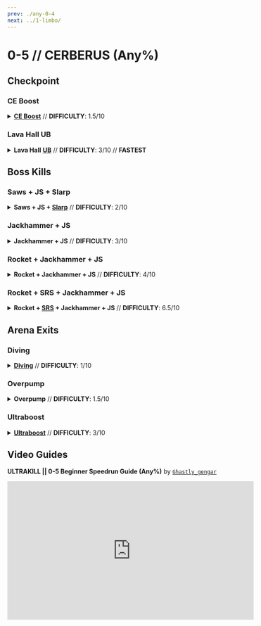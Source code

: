 ```yaml
---
prev: ./any-0-4
next: ../1-limbo/
---
```


# 0-5 // CERBERUS (Any%)

## Checkpoint

<div class="hidden-header">

### CE Boost

</div>

<details class="easy">
    <summary>
        <a href="/speedrun-tech#ce-boost-core-eject-boost"><b>CE Boost</b></a> // <b>DIFFICULTY</b>: 1.5/10
    </summary>
    <p>
        Start off by <b>sliding down the entrance</b> while <b>charging up the <a href="/general-info#ce">CE Shotgun</a></b>. After the door starts opening, <b>flick down and throw a core below you</b> to do a <a href="/speedrun-tech#ce-boost-core-eject-boost">CE Boost</a> to boost up to the first door.
    </p>
    <p>
        After boosting up to the first door, <b>do another <a href="/speedrun-tech#ce-boost-core-eject-boost">CE Boost</a></b> to get to the next door. Once you're touching the floor, do a <a href="/speedrun-tech#slide-jump">Slide Jump</a> to hit both the checkpoint then the arena door. After hitting the arena door, <b>checkpoint</b> and enter the arena.
    </p>
    <div class="tips">
        <div class="tips-header">
            <i class="fa-solid fa-circle-exclamation"></i>
            Note
        </div>
        If you're too high up from the door, you won't be able to do a <a href="/speedrun-tech#slide-jump">Slide Jump</a>. Try to slow down a little in order to touch the floor sooner.
    </div>
    <br />
    <video width="735" height="auto" loop controls muted>
        <source src="https://i.imgur.com/lZbddmv.mp4" type="video/mp4">
    </video>
</details>

<div class="hidden-header">

### Lava Hall UB

</div>

<details class="medium">
    <summary>
        <b>Lava Hall</b> <a href="/speedrun-tech#ce-boost-core-eject-boost"><b>UB</b></a> // <b>DIFFICULTY</b>: 3/10 // <b>FASTEST</b>
    </summary>
    <p>
        Start off by <b>placing oil in the middle</b> using the Firestart Rocket Launcher. Then, do a <a href="/speedrun-tech#slam-store"><b>Slam Store</b></a> (<i>or two</i>) and slide until you make it to the first door.
    </p>
    <p>
        Once at the first door, slam down, then do a dash slide through it. After you're past the door, line up in the following spot below.
    </p>
        <img
        class="image"
        src="https://i.imgur.com/KG5VX8q.png"
        width="735"
    ></img>
    <br /><br />
    <div class="warning">
        <div class="warning-header">
            <i class="fa-solid fa-circle-exclamation"></i>
            Note
        </div>
        The <b>placement</b> of where you are also matters. While this lineup is <i>close</i> to where you need to aim, <b>you will need to get a feel for where you need to be placed</b>. Ideally, being a bit right to the lineup is roughly where you need to be.
    </div>
    <p>
        After doing an <a href="/speedrun-tech#ub-ultraboost">Ultraboost</a>, quickly <b>swap to the Firestarter Rocket Launcher</b> and start placing oil when you're near the door to the arena. 
    </p>
    <p>
        Once close to the floor, start sliding while still placing oil til you hit both the checkpoint and open the arena door. After hitting the arena door, <b>checkpoint</b> and enter the arena.
    </p>
    <video width="735" height="auto" loop controls muted>
        <source src="https://i.imgur.com/DkRdJIJ.mp4" type="video/mp4">
    </video>
</details>

## Boss Kills

<div class="hidden-header">

### Saws + JS + Slarp

</div>

<details class="easy">
    <summary>
        <b>Saws + JS + </b><a href="/general-info#slarp"><b>Slarp</b></a> // <b>DIFFICULTY</b>: 2/10
    </summary>
    <p>
       After checkpointing, do a <b><a href="/speedrun-tech#dsj-dash-slide-jump">DSJ</a> into the arena</b> while <b>shooting out blue sawblades</b>. As you're shooting out saws, <b>place a magnet</b> near <b>both</b> of the <a href="/general-info#cerb-cerberi-andre">Cerberi</a>. Make sure to place down all of your blue saws and an oversaw.
    </p>
    <p>
        Once all of your saws are placed down, <b>switch to your jumpstart</b> and <b>attach a cable</b> on the first <a href="/general-info#cerb-cerberi-andre">Cerberi</a> as soon <b>as it spawns in</b>. After it spawns, <b>equip your</b> <a href="/general-info#slarp"><b>Slarp</b></a> and use the <b>alt fire</b> on the Cerberi to deal extra damage.
    </p>
    <p>
        Upon shooting, equip the <b>Sawed-On Jackhammer</b> and start charging up both the primary and alt fire. Once it's roughly finished, whiplassh the <a href="/general-info#cerb-cerberi-andre">Cerberi</a> then un-whiplash it, and once you're near the Cerberi, <b>release both</b> the <b>primary</b> and <b>alt fire</b>.
    </p>
    <div class="tips">
        <div class="tips-header">
            <i class="fa-solid fa-circle-exclamation"></i>
            Note
        </div>
        If the <a href="/general-info#cerb-cerberi-andre">Cerberi</a> ended up dashing towards you, just dash towards the side then repeat the above step.
    </div><br />
    <video width="735" height="auto" loop controls muted>
        <source src="https://i.imgur.com/YSNum7Q.mp4" type="video/mp4">
    </video>
    <p>
        By this point, the <a href="/general-info#cerb-cerberi-andre">Cerberi</a> should be near death and it'll either die <b>from the sawblades</b>, or you'll need to do <b>extra damage yourself</b> such as by doing <a href="/speedrun-tech#pboost-projectile-boost"><b>Projectile Boosts</b></a>.
    </p>
    <p>
        Once the first <a href="/general-info#cerb-cerberi-andre">Cerberi</a> is dead, <b>throw a coin</b> at the second Cerberi <b>right before it spawns</b>, then once it spawns <b>shoot it</b> with the <b>Electric Railcannon</b> and do an <a href="/speedrun-tech#s-r-s-combo"><b>S.R.S. Combo</b></a>.
    </p>
    <div class="tips">
        <div class="tips-header">
            <i class="fa-solid fa-circle-exclamation"></i>
            Note
        </div>
        If the <a href="/general-info#cerb-cerberi-andre">Cerberi</a> does not die, try placing more magnets near the second cerb, or perhaps do a coinadd instead of a singular coin.
    </div><br />
    <video width="735" height="auto" loop controls muted>
        <source src="https://i.imgur.com/sw1GSg8.mp4" type="video/mp4">
    </video>
    <p>
        After both <a href="/general-info#cerb-cerberi-andre">Cerberi</a> are dead, move onto the <a href="#arena-exits">Arena Exits</a> section and see which one you're able to do. Below will be a full demonstration of the kill.
    </p>
    <video width="735" height="auto" loop controls muted>
        <source src="https://i.imgur.com/qGYhr5K.mp4" type="video/mp4">
    </video>
</details>

<div class="hidden-header">

### Jackhammer + JS

</div>

<details class="easy">
    <summary>
        <b>Jackhammer + JS</b> // <b>DIFFICULTY</b>: 3/10
    </summary>
    <p>
        After checkpointing, do a <a href="/speedrun-tech#dsj-dash-slide-jump"><b>DSJ</b></a> <b>into the arena</b> while shooting out blue sawblades. As you're shooting out saws, <b>place a magnet</b> near the first <a href="/general-info#cerb-cerberi-andre">Cerberi</a>.
    </p>
    <p>
        Once you have around <b>7 to 9 blue saws</b> and <b>1 oversaw placed</b>, <b>equip the Sawed-On Jackhammer</b> then do a <a href="/speedrun-tech#dash-jump"><b>Dash Jump</b></a> into the <a href="/general-info#cerb-cerberi-andre">Cerberi</a> as it spawns in and <b>hit it with the Jackhammer</b>. While in the hitstop, <b>equip the Jumpstart</b> and then <b>attach a cable</b> to the Cerb.
    </p>
    <video width="735" height="auto" loop controls muted>
        <source src="https://i.imgur.com/YV8KHPu.mp4" type="video/mp4">
    </video>
    <p>
        You'll be <b>sent back after hitting the</b> <a href="/general-info#cerb-cerberi-andre"><b>Cerberi</b></a> with the Jackhammer. Once you're near the second Cerberi, <b>equip the Freezeframe Rocket Launcher</b>, freeze, and <b>start firing rockets</b>.
    </p>
    <p>
        Do note that while you're firing rockets, you should <b>parry the ball</b> that the <a href="/general-info#cerb-cerberi-andre">Cerberi</a> throws at you so then <b>it dies sooner</b>. You'll also avoid the possibility of blowing up rockets and end up killing the Cerberi later (<i>which is slower</i>).
    </p>
    <p>
        Upon firing three rockets, <b>hop off the rocket</b> by slamming, then go backwards, <b>equip the S.R.S. Rocket Launcher</b> and <b>start charging it up</b>. As soon as the second <a href="/general-info#cerb-cerberi-andre">Cerberi</a> spawns in, <b>release the alternate fire</b> and <b>punch the cannonball</b> to cannonboost or <a href="/speedrun-tech#s-r-s-combo">S.R.S. Combo</a> both Cerberi.
    </p>
    <div class="tips">
        <div class="tips-header">
            <i class="fa-solid fa-lightbulb"></i>
            Tips
        </div>
        If your rockets are exploding while you are trying to parry, stop placing rockets, parry, then continue placing rockets. Note you can really only do this with this specific kill. 
    </div><br />
    <video width="735" height="auto" loop controls muted>
        <source src="https://i.imgur.com/XSjqxoO.mp4" type="video/mp4">
    </video>
    <p>
        After both <a href="/general-info#cerb-cerberi-andre">Cerberi</a> are dead, move onto the <a href="#arena-exits">Arena Exits</a> section and see which one you're able to do. Below will be a full demonstration of the kill.
    </p>
    <video width="735" height="auto" loop controls muted>
        <source src="https://i.imgur.com/CVoajKP.mp4" type="video/mp4">
    </video>
</details>

<div class="hidden-header">

### Rocket + Jackhammer + JS

</div>

<details class="medium">
    <summary>
        <b>Rocket + Jackhammer + JS</b> // <b>DIFFICULTY</b>: 4/10
    </summary>
    <p>
        After checkpointing, do a <a href="/speedrun-tech#dsj-dash-slide-jump"><b>DSJ</b></a> <b>into the arena</b> while shooting out blue sawblades. As you're shooting out saws, <b>place a magnet</b> near the first <a href="/general-info#cerb-cerberi-andre">Cerberi</a>.
    </p>
    <p>
        Once you have around <b>7 to 9 blue saws</b> and <b>1 oversaw placed</b>, <b>equip</b> the <b>Freezeframe Rocket Launcher</b> and <b>place a rocket</b> where the second <a href="/general-info#cerb-cerberi-andre">Cerberi</a> would spawn.
    </p>
    <p>
        Afterward, <b>equip</b> the <b>Sawed-On Jackhammer</b> then do a <a href="/speedrun-tech#dash-jump"><b>Dash Jump</b></a> into the <a href="/general-info#cerb-cerberi-andre">Cerberi</a> as it spawns in and <b>hit it with the Jackhammer</b>. While in the hitstop, <b>equip</b> the <b>Jumpstart</b> and then <b>attach a cable</b> to the Cerb.
    </p>
    <video width="735" height="auto" loop controls muted>
        <source src="https://i.imgur.com/7dXAMSW.mp4" type="video/mp4">
    </video>
    <p>
        You'll be sent back after hitting the <a href="/general-info#cerb-cerberi-andre">Cerberi</a> with the Jackhammer which results on you landing on your previously-placed rocket. Now, <b>equip</b> the <b>Freezeframe Rocket Launcher</b> again and <b>start hold firing rockets</b>.
    </p>
    <p>
        Do note that while you're firing rockets, you should <b>parry the ball</b> that the <a href="/general-info#cerb-cerberi-andre">Cerberi</a> throws at you so then <b>it dies sooner</b>. You'll also avoid the possibility of blowing up rockets and end up killing the Cerberi later (<i>which is slower</i>).
    </p>
    <p>
        Upon firing three more rockets, <b>hop off</b> the rocket by slamming, then <b>go to the first</b> <a href="/general-info#cerb-cerberi-andre"><b>Cerberi</b></a>, <b>equip</b> the <b>S.R.S. Rocket Launcher</b> and <b>hit it</b> with a cannonball to kill it (<i>in case it isn't already dead</i>).
    </p>
    <video width="735" height="auto" loop controls muted>
        <source src="https://i.imgur.com/0iA9ouJ.mp4" type="video/mp4">
    </video>
    <p>
        After both <a href="/general-info#cerb-cerberi-andre">Cerberi</a> are dead, move onto the <a href="#arena-exits">Arena Exits</a> section and see which one you're able to do. Below will be a full demonstration of the kill.
    </p>
    <video width="735" height="auto" loop controls muted>
        <source src="https://i.imgur.com/EOuki8m.mp4" type="video/mp4">
    </video>
</details>

<div class="hidden-header">

### Rocket + SRS + Jackhammer + JS

</div>

<details class="medium">
    <summary>
        <b>Rocket + <a href="/general-info#s-r-s-srst">SRS</a> + Jackhammer + JS</b> // <b>DIFFICULTY</b>: 6.5/10
    </summary>
    <p>
        After checkpointing, do a <a href="/speedrun-tech#dsj-dash-slide-jump"><b>DSJ</b></a> <b>into the arena</b> while shooting out blue sawblades. As you're shooting out saws, <b>place a magnet</b> near the first <a href="/general-info#cerb-cerberi-andre">Cerberi</a>.
    </p>
    <p>
        Once you have around <b>6 to 7 blue saws</b> and <b>1 oversaw placed</b>, <b>equip</b> the <b>Freezeframe Rocket Launcher</b> and <b>place a rocket</b> where the second <a href="/general-info#cerb-cerberi-andre">Cerberi</a> would spawn.
    </p>
    <p>
        <b>Equip</b> the <b>S.R.S. Rocket Launcher</b>, <b>charge it up</b> a little, and <b>throw it up</b> slightly upwards. Afterward, <b>equip</b> the <b>Sawed-On Jackhammer</b> then do a <a href="/speedrun-tech#dash-jump"><b>Dash Jump</b></a> into the <a href="/general-info#cerb-cerberi-andre">Cerberi</a> as it spawns in and <b>hit it with the Jackhammer</b>. While in the hitstop, <b>punch</b> the cannonball, <b>equip</b> the <b>Jumpstart</b> and then <b>attach a cable</b> to the Cerb.
    </p>
    <video width="735" height="auto" loop controls muted>
        <source src="https://i.imgur.com/mXwvEDW.mp4" type="video/mp4">
    </video>
    <p>
        You'll be sent back after hitting the <a href="/general-info#cerb-cerberi-andre">Cerberi</a> with the Jackhammer which results on you landing on your previously-placed rocket. Now, <b>equip</b> the <b>Freezeframe Rocket Launcher</b> again and <b>start hold firing rockets</b>.
    </p>
    <p>
        Do note that while you're firing rockets, you should <b>parry the ball</b> that the <a href="/general-info#cerb-cerberi-andre">Cerberi</a> throws at you so then <b>it dies sooner</b>. You'll also avoid the possibility of blowing up rockets and end up killing the Cerberi later (<i>which is slower</i>).
    </p>
    <p>
        Upon firing three more rockets, <b>hop off</b> the rocket by slamming, then <b>go to the first</b> <a href="/general-info#cerb-cerberi-andre"><b>Cerberi</b></a>, <b>equip</b> the <b>S.R.S. Rocket Launcher</b> and <b>hit it</b> with a cannonball to kill it (<i>in case it isn't already dead</i>).
    </p>
    <video width="735" height="auto" loop controls muted>
        <source src="https://i.imgur.com/fclO31u.mp4" type="video/mp4">
    </video>
    <p>
        After both <a href="/general-info#cerb-cerberi-andre">Cerberi</a> are dead, move onto the <a href="#arena-exits">Arena Exits</a> section and see which one you're able to do. Below will be a full demonstration of the kill.
    </p>
    <video width="735" height="auto" loop controls muted>
        <source src="https://i.imgur.com/vkGLcrU.mp4" type="video/mp4">
    </video>
</details>

## Arena Exits

<div class="hidden-header">

### Diving

</div>

<details class="easy">
    <summary>
        <a href="/speedrun-tech#dives"><b>Diving</b></a> // <b>DIFFICULTY</b>: 1/10
    </summary>
    <p>
        Upon killing the second <a href="/general-info#cerb-cerberi-andre">Cerberi</a>, <b>wait a tad bit</b> before doing a <a href="/speedrun-tech#slam-storage">Slam Store</a> on the wall, as the door <b>does not open instantly</b> upon killing the second Cerberi.
    </p>
    <p>
        Once you've waited long enough, <b>do a</b> <a href="/speedrun-tech#slam-storage"><b>Slam Store</b></a>e off the door or wall, and then <b>do a</b> <a href="/speedrun-tech#dives"><b>Dive</b></a> through the door up <b>until you're at the exit door</b>. Then, do any exit that you prefer, such as <a href="/speedrun-tech#ce-boost-exit"><b>CE Boost Exit</b></a>, or a <a href="/speedrun-tech#dash-extension-exit"><b>Dash Extension Exit</b></a>.
    </p>
    <video width="735" height="auto" loop controls muted>
        <source src="https://i.imgur.com/zLBDcwv.mp4" type="video/mp4">
    </video>
</details>

<div class="hidden-header">

### Overpump

</div>

<details class="easy">
    <summary>
        <b>Overpump</b> // <b>DIFFICULTY</b>: 1.5/10
    </summary>
    <p>
        Upon killing the second <a href="/general-info#cerb-cerberi-andre">Cerberi</a>, <b>wait a tad bit</b> before doing a <a href="/speedrun-tech#slam-storage">Slam Store</a> on the wall, as the door <b>does not open instantly</b> upon killing the second Cerberi.
    </p>
    <p>
        As you're waiting, <b>equip</b> the <b>Pump Charge Shotgun</b> and pump the shotgun until it's <b>fully pumped</b>. This will be used later for the next part.
    </p>
    <video width="735" height="auto" loop controls muted>
        <source src="https://i.imgur.com/ZfPgF2k.mp4" type="video/mp4">
    </video>
    <p>
        Once you've waited long enough, <b>do a</b> <a href="/speedrun-tech#slam-storage"><b>Slam Store</b></a> off the door or wall, and then <b>do a</b> <a href="/speedrun-tech#dives"><b>Dive</b></a> through the door. Half way through, <b>fire the shotgun</b> to do an overpump.
    </p>
    <p>
        Wait till you're <b>near the exit</b>, then from here <b>slam down</b> then <b>equipL</b> the <b>Firestarter Rocket Launcher</b> and <b>start placing oil</b> down below you. Then, <a href="/speedrun-tech#slideways"><b>Slideways</b></a> into the exit.
    </p>
    <video width="735" height="auto" loop controls muted>
        <source src="https://i.imgur.com/cArWsUr.mp4" type="video/mp4">
    </video>
</details>

<div class="hidden-header">

### Ultraboost

</div>

<details class="easy">
    <summary>
        <a href="/speedrun-tech#ub-ultraboost"><b>Ultraboost</b></a> // <b>DIFFICULTY</b>: 3/10
    </summary>
    <p>
        Upon killing the second <a href="/general-info#cerb-cerberi-andre">Cerberi</a>, <b>wait a tad bit</b> before doing a <a href="/speedrun-tech#slam-storage">Slam Store</a> on the wall, as the door <b>does not open instantly</b> upon killing the second Cerberi. As you're waiting, <b>equip</b> the <a href="/general-info#ce"><b>CE Shotgun</b></a>.
    </p>
    <p>
        Once you've waited long enough, <b>do a</b> <a href="/speedrun-tech#slam-storage"><b>Slam Store</b></a> off the door or wall, and then <b>do a</b> <a href="/speedrun-tech#dives"><b>Dive</b></a> through the door. As soon as you're clipped out, <b>do a</b> <a href="/speedrun-tech#flick-ub"><b>Flick UB</b></a> or a <a href="/speedrun-tech#ub-ultraboost"><b>Backwards UB</b></a>.
    </p>
    <p>
        Wait till you're <b>near the exit</b>, then from here <b>slam down</b> then <b>equipL</b> the <b>Firestarter Rocket Launcher</b> and <b>start placing oil</b> down below you. Then, <a href="/speedrun-tech#slideways"><b>Slideways</b></a> into the exit.
    </p>
    <video width="735" height="auto" loop controls muted>
        <source src="https://i.imgur.com/nOsqdxQ.mp4" type="video/mp4">
    </video>
</details>

## Video Guides
<b>ULTRAKILL || 0-5 Beginner Speedrun Guide (Any%)</b> by <a href="https://www.youtube.com/@ghastly_gengar/videos"><code>Ghastly_gengar</code></a>
<iframe width="560" height="315" src="https://www.youtube.com/embed/NgdBuRpolg0" frameborder="0" allow="accelerometer; autoplay; clipboard-write; encrypted-media; gyroscope; picture-in-picture" allowfullscreen></iframe>